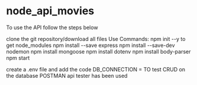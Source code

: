 # node_api_movies
To use the API follow the steps below

clone the git repository/download all files
Use Commands:
npm init --y to get node_modules
npm install --save express
npm install --save-dev nodemon
npm install mongoose
npm install dotenv
npm install body-parser
npm start

create a .env file and add the code DB_CONNECTION = <connetion string for database>
TO test CRUD on the database POSTMAN api tester has been used
 
